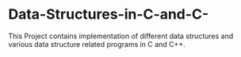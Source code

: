 # Data-Structures-in-C-and-C-
This Project contains implementation of different data structures and various data structure related programs in C and C++. 
